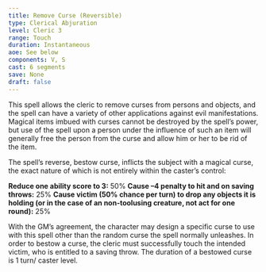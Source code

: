 ```yaml
---
title: Remove Curse (Reversible)
type: Clerical Abjuration
level: Cleric 3
range: Touch
duration: Instantaneous
aoe: See below
components: V, S
cast: 6 segments
save: None
draft: false
---
```


This spell allows the cleric to remove curses from persons and objects, and the spell can have a variety of other applications against evil manifestations. Magical items imbued with curses cannot be destroyed by the spell’s power, but use of the spell upon a person under the influence of such an item will generally free the person from the curse and allow him or her to be rid of the item.

The spell’s reverse, bestow curse, inflicts the subject with a magical curse, the exact nature of which is not entirely within the caster’s control:

**Reduce one ability score to 3:** 50%
**Cause –4 penalty to hit and on saving throws:** 25%
**Cause victim (50% chance per turn) to drop any objects it is holding (or in the case of an non-toolusing creature, not act for one round):** 25%

With the GM’s agreement, the character may design a specific curse to use with this spell other than the random curse the spell normally unleashes. In order to bestow a curse, the cleric must successfully touch the intended victim, who is entitled to a saving throw. The duration of a bestowed curse is 1 turn/ caster level.
